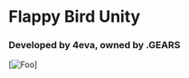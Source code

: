 # Flappy Bird Unity
### Developed by 4eva, owned by .GEARS


[![Foo](https://imgur.com/a/jSYHLms.gif)]